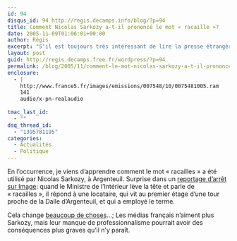 ```yaml
---
id: 94
disqus_id: 94 http://regis.decamps.info/blog/?p=94
title: Comment Nicolas Sarkozy a-t-il prononcé le mot « racaille »?
date: 2005-11-09T01:06:01+00:00
author: Régis
excerpt: "S'il est toujours très intéressant de lire la presse étrangère, il est passionnant de savoir ce que les médias ne disent pas."
layout: post
guid: http://regis.decamps.free.fr/wordpress/?p=94
permalink: /blog/2005/11/comment-le-mot-nicolas-sarkozy-a-t-il-prononce-le-mot-racaille/
enclosure:
  - |
    http://www.france5.fr/images/emissions/007548/10/0075481005.ram
    141
    audio/x-pn-realaudio
    
tmac_last_id:
  - ""
dsq_thread_id:
  - "1395781195"
categories:
  - Actualités
  - Politique
---
```

En l’occurrence, je viens d’apprendre comment le mot « racailles » a été utilisé par Nicolas Sarkozy, à Argenteuil. Surprise dans un [reportage d’arrêt sur Image](http://www.france5.fr/images/emissions/007548/10/0075481005.ram): quand le Ministre de l’Intérieur lève la tête et parle de « racailles », il répond à une locataire, qui vit au premier étage d’une tour proche de la Dalle d’Argenteuil, et qui a employé le terme.

Cela change [beaucoup de choses](http://www.liberation.com/page.php?Article=336245)…; Les médias français n’aiment plus Sarkozy, mais leur manque de professionnalisme pourrait avoir des conséquences plus graves qu’il n’y paraît.
